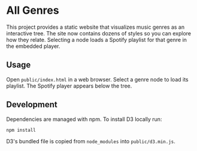 # All Genres

This project provides a static website that visualizes music genres as an interactive tree. The site now contains dozens of styles so you can explore how they relate. Selecting a node loads a Spotify playlist for that genre in the embedded player.

## Usage

Open `public/index.html` in a web browser. Select a genre node to load its playlist. The Spotify player appears below the tree.

## Development

Dependencies are managed with npm. To install D3 locally run:

```bash
npm install
```

D3's bundled file is copied from `node_modules` into `public/d3.min.js`.

